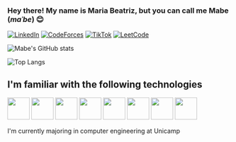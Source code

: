 ### Hey there! My name is Maria Beatriz, but you can call me Mabe (*maˈbe*) 😊

[![LinkedIn](https://img.shields.io/badge/LinkedIn-0077B5?style=for-the-badge&logo=linkedin&logoColor=white)](https://www.linkedin.com/in/maria-beatriz-moreira-177146233/)
[![CodeForces](https://img.shields.io/badge/Codeforces-445f9d?style=for-the-badge&logo=Codeforces&logoColor=white)](https://codeforces.com/profile/mabisbes)
[![TikTok](https://img.shields.io/badge/TikTok-000000?style=for-the-badge&logo=tiktok&logoColor=white)](https://www.tiktok.com/@devmabe)
[![LeetCode](https://img.shields.io/badge/-LeetCode-FFA116?style=for-the-badge&logo=LeetCode&logoColor=black)](https://leetcode.com/mariabeatrizmoreira/)



![Mabe's GitHub stats](https://github-readme-stats.vercel.app/api?username=mabemoreira&show_icons=true&theme=radical)

![Top Langs](https://github-readme-stats.vercel.app/api/top-langs/?username=mabemoreira&hide_progress=true)

## I'm familiar with the following technologies
<div style = "display : inline_block"> 
<img src="https://cdn.jsdelivr.net/gh/devicons/devicon/icons/arduino/arduino-original-wordmark.svg" height = "50"/>   
<img src="https://cdn.jsdelivr.net/gh/devicons/devicon/icons/cplusplus/cplusplus-original.svg" height = "50"/>
<img src="https://cdn.jsdelivr.net/gh/devicons/devicon/icons/c/c-original.svg" height = "50"/>       
<img src="https://cdn.jsdelivr.net/gh/devicons/devicon/icons/css3/css3-original-wordmark.svg" height = "50"/>
<img src="https://cdn.jsdelivr.net/gh/devicons/devicon/icons/html5/html5-original-wordmark.svg" height = "50"/>  
<img src="https://cdn.jsdelivr.net/gh/devicons/devicon/icons/java/java-original-wordmark.svg" height = "50" />
<img src="https://cdn.jsdelivr.net/gh/devicons/devicon/icons/python/python-original-wordmark.svg" height = "50"/>
<img src="https://cdn.jsdelivr.net/gh/devicons/devicon/icons/react/react-original-wordmark.svg" height = "50" />
</div>

I'm currently majoring in computer engineering at Unicamp

